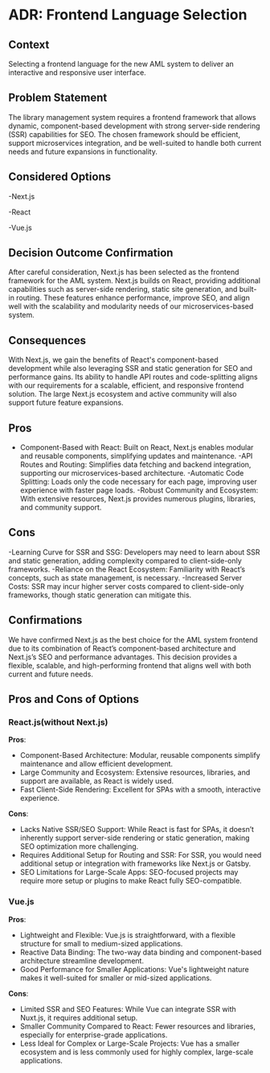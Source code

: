 # ADR: Frontend Language Selection

## Context
Selecting a frontend language for the new AML system to deliver an interactive and responsive user interface.

## Problem Statement
The library management system requires a frontend framework that allows dynamic, component-based development with strong server-side rendering (SSR) capabilities for SEO. The chosen framework should be efficient, support microservices integration, and be well-suited to handle both current needs and future expansions in functionality.

## Considered Options
-Next.js

-React

-Vue.js  

## Decision Outcome Confirmation
After careful consideration, Next.js has been selected as the frontend framework for the AML system. Next.js builds on React, providing additional capabilities such as server-side rendering, static site generation, and built-in routing. These features enhance performance, improve SEO, and align well with the scalability and modularity needs of our microservices-based system.

## Consequences
With Next.js, we gain the benefits of React's component-based development while also leveraging SSR and static generation for SEO and performance gains. Its ability to handle API routes and code-splitting aligns with our requirements for a scalable, efficient, and responsive frontend solution. The large Next.js ecosystem and active community will also support future feature expansions.

## Pros
- Component-Based with React: Built on React, Next.js enables modular and reusable components, simplifying updates and maintenance.
-API Routes and Routing: Simplifies data fetching and backend integration, supporting our microservices-based architecture.
-Automatic Code Splitting: Loads only the code necessary for each page, improving user experience with faster page loads.
-Robust Community and Ecosystem: With extensive resources, Next.js provides numerous plugins, libraries, and community support.

## Cons
-Learning Curve for SSR and SSG: Developers may need to learn about SSR and static generation, adding complexity compared to client-side-only frameworks.
-Reliance on the React Ecosystem: Familiarity with React’s concepts, such as state management, is necessary.
-Increased Server Costs: SSR may incur higher server costs compared to client-side-only frameworks, though static generation can mitigate this.

## Confirmations
We have confirmed Next.js as the best choice for the AML system frontend due to its combination of React’s component-based architecture and Next.js’s SEO and performance advantages. This decision provides a flexible, scalable, and high-performing frontend that aligns well with both current and future needs.

## Pros and Cons of Options

### React.js(without Next.js)

**Pros**:  
- Component-Based Architecture: Modular, reusable components simplify maintenance and allow efficient development.
- Large Community and Ecosystem: Extensive resources, libraries, and support are available, as React is widely used.
- Fast Client-Side Rendering: Excellent for SPAs with a smooth, interactive experience.
  
**Cons**:  
- Lacks Native SSR/SEO Support: While React is fast for SPAs, it doesn’t inherently support server-side rendering or static generation, making SEO optimization more challenging.
- Requires Additional Setup for Routing and SSR: For SSR, you would need additional setup or integration with frameworks like Next.js or Gatsby.
- SEO Limitations for Large-Scale Apps: SEO-focused projects may require more setup or plugins to make React fully SEO-compatible.
  
### Vue.js  

**Pros**:  
- Lightweight and Flexible: Vue.js is straightforward, with a flexible structure for small to medium-sized applications.
- Reactive Data Binding: The two-way data binding and component-based architecture streamline development.
- Good Performance for Smaller Applications: Vue's lightweight nature makes it well-suited for smaller or mid-sized applications. 

**Cons**:  
- Limited SSR and SEO Features: While Vue can integrate SSR with Nuxt.js, it requires additional setup.
- Smaller Community Compared to React: Fewer resources and libraries, especially for enterprise-grade applications.
- Less Ideal for Complex or Large-Scale Projects: Vue has a smaller ecosystem and is less commonly used for highly complex, large-scale applications.







